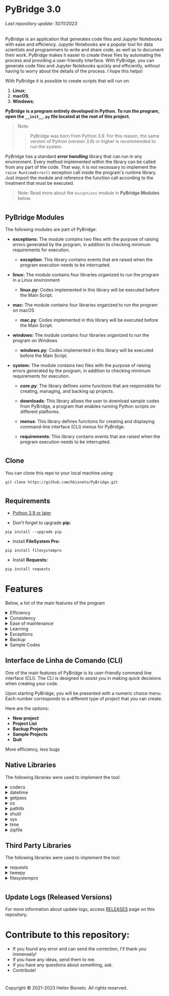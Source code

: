 # PyBridge 3.0
###### Last repository update: 10/11/2023

PyBridge is an application that generates code files and Jupyter Notebooks with ease and efficiency.
Jupyter Notebooks are a popular tool for data scientists and programmers to write and share code, as well as to document their work. PyBridge makes it easier to create these files by automating the process and providing a user-friendly interface. With PyBridge, you can generate code files and Jupyter Notebooks quickly and efficiently, without having to worry about the details of the process. I hope this helps!

With PyBridge it is possible to create scripts that will run on:

1. **Linux**;
2. **macOS**;
3. **Windows**;

**PyBridge is a program entirely developed in Python. To run the program, open the `__init__.py` file located at the root of this project.**

> Note:
>> PyBridge was born from Python 3.9. For this reason, the same version of Python (version 3.9) or higher is recommended to run the system.

PyBridge has a standard ***error handling*** library that can run in any environment. Every method implemented within the library can be called from any part of the code. That way, it is not necessary to implement the ```raise RuntimeError()``` exception call inside the program's runtime library. Just import the module and reference the function call according to the treatment that must be executed.

> Note: Read more about the `exceptions` module in **PyBridge Modules** below.

#

## PyBridge Modules

The following modules are part of PyBridge:

* **exceptions:** The module contains two files with the purpose of raising errors generated by the program, in addition to checking minimum requirements for execution.
    - **exception**: This library contains events that are raised when the program execution needs to be interrupted.

* **linux:** The module contains four libraries organized to run the program in a Linux environment
    - **linux.py**: Codes implemented in this library will be executed before the Main Script.

* **mac:** The module contains four libraries organized to run the program on macOS
    - **mac.py**: Codes implemented in this library will be executed before the Main Script.

* **windows:** The module contains four libraries organized to run the program on Windows
    - **windows.py**: Codes implemented in this library will be executed before the Main Script.

* **system:** The module contains two files with the purpose of raising errors generated by the program, in addition to checking minimum requirements for execution.

    - **core.py**: The library defines some functions that are responsible for creating, managing, and backing up projects.

    - **downloads**: This library allows the user to download sample codes from PyBridge, a program that enables running Python scripts on different platforms.

    - **menus**: This library defines functions for creating and displaying command-line interface (CLI) menus for PyBridge.

    - **requirements**: This library contains events that are raised when the program execution needs to be interrupted.

#

## Clone

You can clone this repo to your local machine using:

```sh
git clone https://github.com/hbisneto/PyBridge.git
```

#


## Requirements

- [Python 3.9 or later](https://www.python.org/)

- Don't forget to upgrade **pip:**

```
pip install --upgrade pip
```

- Install **FileSystem Pro:**

```
pip install filesystempro
```

- Install **Requests:**

```
pip install requests
```

#

# Features

Below, a list of the main features of the program

<details>
<summary> Efficiency </summary>

PyBridge can quickly create large amounts of code, saving time and effort.
</details>

<details>
<summary> Consistency </summary>

PyBridge generates consistent code, following the same conventions and standards throughout the project.
</details>

<details>
<summary> Ease of maintenance </summary>

If business logic or requirements change, you only need to update the PyBridge and regenerate the code, rather than manually changing multiple parts of the code.
</details>

<details>
<summary> Learning </summary>

For beginners, PyBridge can serve as a learning tool to understand how a certain code is structured.
</details>

<details>
<summary> Exceptions </summary>

PyBridge has a standard error handling library that can run in any environment. Every method implemented within the library can be called from any part of the code. That way, it is not necessary to implement the raise RuntimeError() exception call inside the program's runtime library. Just import the module and reference the function call according to the treatment that must be executed.

> Note: Read more about the `exceptions` module in **PyBridge Modules** below.

</details>

<details>
<summary> Backup </summary>

PyBridge not only helps you create projects, but also cares about their security. It has a backup feature that allows you to compress your projects into a .zip file or simply save the projects in the “Backup” folder.

Whenever you want to back up your project, PyBridge will present a menu with two options:

1. **Backup Only**
2. **Backup as compressed file (.zip)**

Both options store the backup files in the "Backup" folder, which is located in the same directory where PyBridge is being run.

This feature provides an extra layer of security for your projects, allowing you to always have a safe copy of your work. With PyBridge, you can focus on creating, knowing that your projects are safe.
</details>

<details>
<summary> Sample Codes </summary>

PyBridge also offers the possibility to download example codes. These are projects generated by PyBridge itself and serve to demonstrate its features.

You have the option to download four different example projects. Each of these projects demonstrates a different type of project that you can create with PyBridge:

##### Blank Application Sample

- **GetInfo:** Get the filename, creation date and modification date of a file anywhere, on any platform.
<br>[GetInfo: PyBridge Sample Application](https://github.com/hbisneto/GetInfo/)

##### Menu Loop Application Sample

- **JoKenPo:** Famous game known as "Rock, Paper and Scissors".
<br>[JoKenPo: PyBridge Sample Application](https://github.com/hbisneto/JoKenPo)

##### Twitter Application Sample

- **MyTimeline:** Get your Twitter home timeline.
<br>[MyTimeline: PyBridge Sample Application](https://github.com/hbisneto/MyTimeline)

##### Jupyter NoteBook Sample

- **MyTimeline:** Get your Twitter home timeline".
<br>[MyTimeline: PyBridge Sample Application](https://github.com/hbisneto/MyTimeline)

These example codes can be very useful to better understand how PyBridge works and to inspire your own projects. Take advantage of this feature to explore even more possibilities with PyBridge!

</details>

## Interface de Linha de Comando (CLI)

One of the main features of PyBridge is its user-friendly command line interface (CLI). The CLI is designed to assist you in making quick decisions when creating your code.

Upon starting PyBridge, you will be presented with a numeric choice menu. Each number corresponds to a different type of project that you can create.

Here are the options:

- **New project**
- **Project List**
- **Backup Projects**
- **Sample Projects**
- **Quit**

More efficiency, less bugs

## Native Libraries

The following libraries were used to implement the tool:

<details>
<summary> codecs </summary>

The module defines functions for encoding and decoding with any codec.

**Learn more at:** [codecs — Codec registry and base classes](https://docs.python.org/3.9/library/codecs.html)
</details>

<details>
<summary> datetime </summary>

The datetime module provides the classes for handling dates and times.

**Learn more at:** [datetime — Basic date and time types](https://docs.python.org/3.9/library/datetime.html)
</details>

<details>
<summary> getpass </summary>

Portable password input.

**Learn more at:** [getpass — Portable Password Input](https://docs.python.org/3.9/library/getpass.html)
</details>

<details>
<summary> os </summary>

This module provides a simple way to use functionality that is OS dependent.

**Learn more at:** [os — Miscellaneous operating system interfaces](https://docs.python.org/3.9/library/os.html)
</details>

<details>
<summary> pathlib </summary>

This module offers classes representing filesystem paths with semantics appropriate for different operating systems. Path classes are divided between pure paths, which provide purely computational operations without I/O, and concrete paths, which inherit from pure paths but also provide I/O operations.

**Learn more at:** [pathlib — Object-oriented filesystem paths](https://docs.python.org/3.9/library/pathlib.html)
</details>

<details>
<summary> shutil </summary>

The shutil module provides several high-level operations on files and file collections. In particular, functions are provided that support copying and removing files. For operations on individual files, see also the os module.

**Learn more at:** [shutil — High-level file operations](https://docs.python.org/3.9/library/shutil.html)
</details>

<details>
<summary> sys </summary>

This module provides access to some variables used or maintained by the interpreter and functions that interact strongly with the interpreter.

**Learn more at:** [sys — System-specific parameters and functions](https://docs.python.org/3.9/library/sys.html)
</details>

<details>
<summary> time </summary>

This module provides various time-related functions. For related functionality, see also the [datetime](https://docs.python.org/3.9/library/datetime.html) and [calendar](https://docs.python.org/3.9/library/calendar.html) modules.

**Learn more at:** [time — Time access and conversions](https://docs.python.org/3.9/library/time.html)
</details>

<details>
<summary> zipfile </summary>

The ZIP file format is a common archive and compression standard. This module provides tools to create, read, write, append, and list a ZIP file. Any advanced use of this module will require an understanding of the format, as defined in [PKZIP Application Note](https://pkware.cachefly.net/webdocs/casestudies/APPNOTE.TXT).

**Learn more at:** [zipfile — Work with ZIP archives](https://docs.python.org/3.9/library/zipfile.html)
</details>

<!-- Third party libraries -->
## Third Party Libraries
The following libraries were used to implement the tool:

<details>
<summary> requests </summary>

Requests is an elegant and simple HTTP library for Python, built for human beings.

```
pip install requests
```
> The use of the requests library is mandatory in cases of "Download Sample Projects" on PyBridge.

**Learn more at:** [Requests: HTTP for Humans™](https://docs.python-requests.org/en/latest/)
</details>

<details>
<summary> tweepy </summary>

An easy-to-use library for accessing the Twitter API.

```
pip install tweepy
```

**Learn more at:** [tweepy — An easy-to-use Python library for accessing the Twitter API](https://docs.tweepy.org/en/stable/)
</details>

<details>
<summary> filesystempro </summary>

FileSystem is designed to identify the operating system (OS) on which it’s running and define the paths to various user directories based on the OS.

```
pip install filesystempro
```

**Learn more at:** [FileSystem Pro](https://pypi.org/project/filesystempro/)
</details>

#

## Update Logs (Released Versions)

For more information about update logs, access [RELEASES](https://github.com/hbisneto/PyBridge/releases) page on this repository.

# Contribute to this repository:

- If you found any error and can send the correction, I'll thank you immensely!
- If you have any ideas, send them to me.
- If you have any questions about something, ask.
- Contribute!

#

Copyright © 2021–2023 Heitor Bisneto. All rights reserved.

